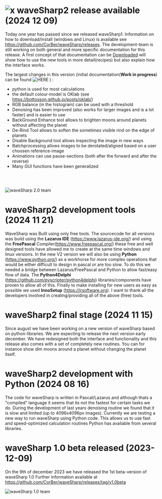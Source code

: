 # ![x](/../main/images/waveSharp2.ico) waveSharp2 release available (2024 12 09)
Today one year has passed since we released waveSharp1. Information on how to download/install (windows and Linux) is available see https://github.com/CorBer/waveSharp/releases. The development-team is still working on both general and more specific documentation for this release. A first concept of that documentation can be [Downloaded](https://github.com/CorBer/waveSharp/releases/download/v2.0/waveSharp.v2.0.Documentation.pdf)  will show how to use the new tools in more detail(recipes) but also explain how the interface works.

The largest changes in this version (initial documentation(**Work in progress**) can be found ![HERE](/../main/documentation/) ) :
  - python is used for most calculations
  - the default colour-model is OKlab (see https://bottosson.github.io/posts/oklab/)
  - RGB balance (in the histogram) can be used with a threshold 
  - Denoising has been improved (also works for larger images and is a lot faster) and is easier to use 
  - BackGround Enhance tool allows to brighten moons around planets without affecting the planet 
  - De-Rind Tool allows to soften the sometimes visible rind on the edge of planets
  - Disable Background tool allows inspecting the image in new ways
  - Batchprocessing allows images to be derotated/aligned based on a user choosen reference-image
  - Animations can use pause-sections (both after the forward and after the reverse)
  - Many GUI functions have been generalized 

<br><br>

![waveSharp 2.0 team](/../main/images/about.png)

# waveSharp2 development tools (2024 11 21)
WaveSharp was Built using only free tools. The sourcecode for all versions was build using the **Lazarus IDE** (https://www.lazarus-ide.org/) and using the **FreePascal** Compiler(https://www.freepascal.org/) these free and well designed tools have allowed me to create at the same time windows and linux versions. In the new V2 version we will also be using **Python** (https://www.python.org/) as a workhorse for more complex operations that would be either difficult to design in pascal or are too slow. To do this we needed a bridge between Lazarus/FreePascal and Python to allow fast/easy flow of data. The **Python4Delphi** (https://github.com/pyscripter/python4delphi) libraries/components have proven to allow all of this. Finally to make installing for new users as easy as possible we used **InnoSetup** (https://jrsoftware.org).
I want to thank all the developers involved in creating/providing all of the above (free) tools. 

# waveSharp2 final stage (2024 11 15)

Since august we have been working on a new version of waveSharp based on python-libraries. We are expecting
to release the next version early december. We have redesigned both the interface and functionality and this release
also comes with a set of completely new routines. You can for instance show dim moons around a planet without changing the planet
itself.

# waveSharp2 development with Python (2024 08 16)
The code for waveSharp is written in Pascal/Lazarus and although thats a "compiled" language
it seems that its not the fastest for certain tasks we do. During the development of last years denoising
routine we found that it is slow and limited (up to 4096x4096px images). Currently we are testing a
new way to run waveSharp using Python code. This allows us to use fast and speed-optimized calculation routines
Python has available from several libraries. 








# waveSharp 1.0 beta released (2023-12-09)
On the 9th of december 2023 we have released the 1st beta-version of waveSharp 1.0 
Further information available at https://github.com/CorBer/waveSharp/releases/tag/v1.0beta <br>

![waveSharp 1.0 team](/../main/images/wavesharpv1_0beta.png)



